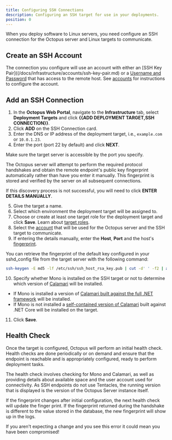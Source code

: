 ```yaml
---
title: Configuring SSH Connections
description: Configuring an SSH target for use in your deployments.
position: 0
---
```


When you deploy software to Linux servers, you need configure an SSH connection for the Octopus server and Linux targets to communicate.

## Create an SSH Account

The connection you configure will use an account with either an [SSH Key Pair]((/docs/infrastructure/accounts/ssh-key-pair.md) or a [Username and Password](/docs/infrastructure/accounts/username-and-password.md) that has access to the remote host. See [accounts](/docs/infrastructure/accounts/index.md) for instructions to configure the account.

## Add an SSH Connection

1. In the **Octopus Web Portal**, navigate to the **Infrastructure** tab, select **Deployment Targets** and click **{{ADD DEPLOYMENT TARGET,SSH CONNECTION}}**.
2. Click **ADD** on the SSH Connection card.
3. Enter the DNS or IP address of the deployment target, i.e., `example.com` or `10.0.1.23`.
4. Enter the port (port 22 by default) and click **NEXT**.

Make sure the target server is accessible by the port you specify.

The Octopus server will attempt to perform the required protocol handshakes and obtain the remote endpoint's public key fingerprint automatically rather than have you enter it manually. This fingerprint is stored and verified by the server on all subsequent connections.

If this discovery process is not successful, you will need to click **ENTER DETAILS MANUALLY**.

5. Give the target a name.
6. Select which environment the deployment target will be assigned to.
7. Choose or create at least one target role for the deployment target and click **Save**. Learn about [target roles](/docs/infrastructure/deployment-targets/target-roles/index.md).
8. Select the [account](/docs/infrastructure/accounts/index.md) that will be used for the Octopus server and the SSH target to communicate.
9. If entering the details manually, enter the **Host**, **Port** and the host's [fingerprint](#fingerprint).

You can retrieve the fingerprint of the default key configured in your sshd\_config file from the target server with the following command:

```bash
ssh-keygen -E md5 -lf /etc/ssh/ssh_host_rsa_key.pub | cut -d' ' -f2 | awk '{ print $1}' | cut -d':' -f2-
```

10. Specify whether Mono is installed on the SSH target or not to determine which version of [Calamari](/docs/api-and-integration/calamari.md) will be installed.
  - If Mono is installed a version of [Calamari built against the full .NET framework](/docs/infrastructure/deployment-targets/ssh-targets/calamari-on-ssh-targets.md#mono-calamari) will be installed.
  - If Mono is not installed a [self-contained version of Calamari](/docs/infrastructure/deployment-targets/ssh-targets/calamari-on-ssh-targets.md#self-contained-calamari) built against .NET Core will be installed on the target.
11. Click **Save**.

## Health Check

Once the target is configured, Octopus will perform an initial health check. Health checks are done periodically or on demand and ensure that the endpoint is reachable and is appropriately configured, ready to perform deployment tasks.

The health check involves checking for Mono and Calamari, as well as providing details about available space and the user account used for connectivity. As SSH endpoints do not use Tentacles, the running version that is displayed is the version of the Octopus Server instance itself.

If the fingerprint changes after initial configuration, the next health check will update the finger print. If the fingerprint returned during the handshake is different to the value stored in the database, the new fingerprint will show up in the logs.

If you aren't expecting a change and you see this error it could mean you have been compromised!
